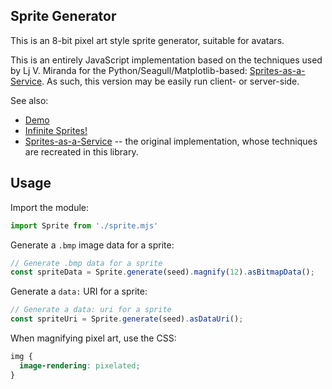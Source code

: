 ## Sprite Generator

This is an 8-bit pixel art style sprite generator, suitable for avatars.  

This is an entirely JavaScript implementation based on the techniques used by Lj V. Miranda for the Python/Seagull/Matplotlib-based: [Sprites-as-a-Service](https://github.com/ljvmiranda921/sprites-as-a-service).  As such, this version may be easily run client- or server-side.

See also:

  * [Demo](https://danielgjackson.github.io/sprite/)
  * [Infinite Sprites!](https://danielgjackson.github.io/sprite/infinite.html)
  * [Sprites-as-a-Service](https://github.com/ljvmiranda921/sprites-as-a-service) -- the original implementation, whose techniques are recreated in this library.

## Usage

Import the module:

```javascript
import Sprite from './sprite.mjs'
```

Generate a `.bmp` image data for a sprite:

```javascript
// Generate .bmp data for a sprite
const spriteData = Sprite.generate(seed).magnify(12).asBitmapData();
```

Generate a `data:` URI for a sprite:

```javascript
// Generate a data: uri for a sprite
const spriteUri = Sprite.generate(seed).asDataUri();
```

When magnifying pixel art, use the CSS:

```css
img {
  image-rendering: pixelated;
}
```

<!--
# npm run build && npm start TESTER
npx tsc -t ES6 sprite.ts && node -e "require('fs').renameSync('sprite.js', 'sprite.mjs')"
-->
